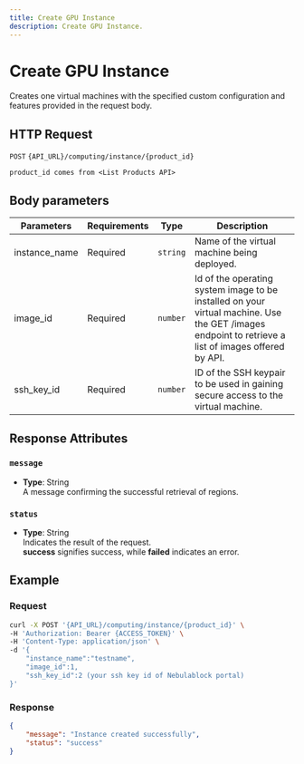 ```yaml
---
title: Create GPU Instance
description: Create GPU Instance.
---
```


# Create GPU Instance

Creates one virtual machines with the specified custom configuration and features provided in the request body.

## HTTP Request

`POST` `{API_URL}/computing/instance/{product_id}`

`product_id comes from <List Products API>`

## Body parameters

| Parameters     | Requirements      | Type       | Description      |
|---------------|--------------------|----------------|----------------|
| instance_name | Required    | `string`       | Name of the virtual machine being deployed.  |
| image_id      | Required    | `number`       | Id of the operating system image to be installed on your virtual machine. Use the GET /images endpoint to retrieve a list of images offered by API.  |
| ssh_key_id    | Required    | `number`       | ID of the SSH keypair to be used in gaining secure access to the virtual machine.|

## Response Attributes

### `message`

- **Type**: String  
  A message confirming the successful retrieval of regions.

### `status`

- **Type**: String  
  Indicates the result of the request.  
  **success** signifies success, while **failed** indicates an error.

## Example

### Request

```bash
curl -X POST '{API_URL}/computing/instance/{product_id}' \
-H 'Authorization: Bearer {ACCESS_TOKEN}' \
-H 'Content-Type: application/json' \
-d '{
    "instance_name":"testname",
    "image_id":1,
    "ssh_key_id":2 (your ssh key id of Nebulablock portal)
}'
```

### Response

```json
{
    "message": "Instance created successfully",
    "status": "success"
}

```
